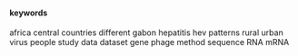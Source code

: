 #### keywords
africa
central
countries
different
gabon
hepatitis
hev
patterns
rural
urban
virus
people
study
data
dataset
gene
phage
method
sequence
RNA
mRNA